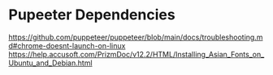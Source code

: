 # Pupeeter Dependencies

https://github.com/puppeteer/puppeteer/blob/main/docs/troubleshooting.md#chrome-doesnt-launch-on-linux
https://help.accusoft.com/PrizmDoc/v12.2/HTML/Installing_Asian_Fonts_on_Ubuntu_and_Debian.html